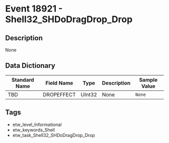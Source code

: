 # Event 18921 - Shell32_SHDoDragDrop_Drop

## Description
None

## Data Dictionary
|Standard Name|Field Name|Type|Description|Sample Value|
|---|---|---|---|---|
|TBD|DROPEFFECT|UInt32|None|`None`|

## Tags
* etw_level_Informational
* etw_keywords_Shell
* etw_task_Shell32_SHDoDragDrop_Drop